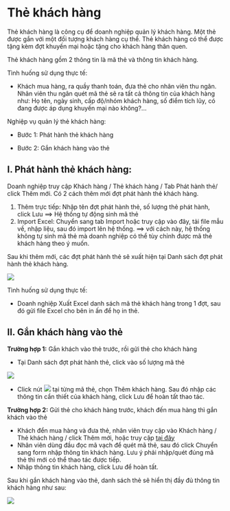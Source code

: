 # Thẻ khách hàng
Thẻ khách hàng là công cụ để doanh nghiệp quản lý khách hàng. Một thẻ được gắn với một đối tượng khách hàng cụ thể. Thẻ khách hàng có thể được tặng kèm đợt khuyến mại hoặc tặng cho khách hàng thân quen.

Thẻ khách hàng gồm 2 thông tin là mã thẻ và thông tin khách hàng.

Tình huống sử dụng thực tế:

- Khách mua hàng, ra quầy thanh toán, đưa thẻ cho nhân viên thu ngân. Nhân viên thu ngân quét mã thẻ sẽ ra tất cả thông tin của khách hàng như: Họ tên, ngày sinh, cấp độ/nhóm khách hàng, số điểm tích lũy, có đang được áp dụng khuyến mại nào không?...

Nghiệp vụ quản lý thẻ khách hàng:

- Bước 1: Phát hành thẻ khách hàng

- Bước 2: Gắn khách hàng vào thẻ
## I. Phát hành thẻ khách hàng:
Doanh nghiệp truy cập Khách hàng / Thẻ khách hàng / Tab Phát hành thẻ/ click Thêm mới. Có 2 cách thêm mới đợt phát hành thẻ khách hàng.
1. Thêm trực tiếp: Nhập tên đợt phát hành thẻ, số lượng thẻ phát hành, click Lưu ==> Hệ thống tự động sinh mã thẻ
2. Import Excel: Chuyển sang tab Import hoặc truy cập vào đây, tải file mẫu về, nhập liệu, sau đó import lên hệ thống. ==> với cách này, hệ thống không tự sinh mã thẻ mà doanh nghiệp có thể tùy chỉnh được mã thẻ khách hàng theo ý muốn.

Sau khi thêm mới, các đợt phát hành thẻ sẽ xuất hiện tại Danh sách đợt phát hành thẻ khách hàng.


![](https://raw.githubusercontent.com/nhanhapi/manual/master/docs/khach-hang/img/danh-sach-dot-phat-hanh-the-1.jpg)


Tình huống sử dụng thực tế:
- Doanh nghiệp Xuất Excel danh sách mã thẻ khách hàng trong 1 đợt, sau đó gửi file Excel cho bên in ấn để họ in thẻ.
## II. Gắn khách hàng vào thẻ
**Trường hợp 1:** Gắn khách vào thẻ trước, rồi gửi thẻ cho khách hàng
       
 - Tại Danh sách đợt phát hành thẻ, click vào số lượng mã thẻ
 
 ![](https://raw.githubusercontent.com/nhanhapi/manual/master/docs/khach-hang/img/danh-sach-dot-phat-hanh-the-2.jpg)

- Click nút ![](https://raw.githubusercontent.com/nhanhapi/manual/master/docs/khach-hang/img/nut1.jpg) tại từng mã thẻ, chọn Thêm khách hàng. Sau đó nhập các thông tin cần thiết của khách hàng, click Lưu để hoàn tất thao tác.

**Trường hợp 2:** Gửi thẻ cho khách hàng trước, khách đến mua hàng thì gắn khách vào thẻ

- Khách đển mua hàng và đưa thẻ, nhân viên truy cập vào Khách hàng / Thẻ khách hàng / click Thêm mới, hoặc truy cập [tại đây](https://new.nhanh.vn/customer/code/addbycode)
- Nhân viên dùng đầu đọc mã vạch để quét mã thẻ, sau đó click Chuyển sang form nhập thông tin khách hàng. Lưu ý phải nhập/quét đúng mã thẻ thì mới có thể thao tác được tiếp.
- Nhập thông tin khách hàng, click Lưu để hoàn tất.

Sau khi gắn khách hàng vào thẻ, danh sách thẻ sẽ hiển thị đầy đủ thông tin khách hàng như sau:


![](https://raw.githubusercontent.com/nhanhapi/manual/master/docs/khach-hang/img/thong-tin-the-khach-hang.jpg?token=AQAV53SJX5PZPA2TY7AHIXS66GJ6W)
